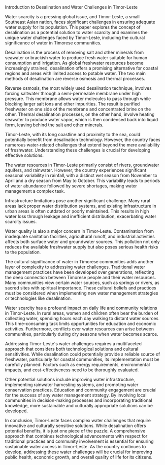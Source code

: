 Introduction to Desalination and Water Challenges in Timor-Leste

Water scarcity is a pressing global issue, and Timor-Leste, a small Southeast Asian nation, faces significant challenges in ensuring adequate water supply for its population. This paper explores the concept of desalination as a potential solution to water scarcity and examines the unique water challenges faced by Timor-Leste, including the cultural significance of water in Timorese communities.

Desalination is the process of removing salt and other minerals from seawater or brackish water to produce fresh water suitable for human consumption and irrigation. As global freshwater resources become increasingly strained, desalination offers a promising alternative for coastal regions and areas with limited access to potable water. The two main methods of desalination are reverse osmosis and thermal processes.

Reverse osmosis, the most widely used desalination technique, involves forcing saltwater through a semi-permeable membrane under high pressure. This membrane allows water molecules to pass through while blocking larger salt ions and other impurities. The result is purified freshwater on one side of the membrane and concentrated brine on the other. Thermal desalination processes, on the other hand, involve heating seawater to produce water vapor, which is then condensed back into liquid form, leaving behind the salt and other minerals.

Timor-Leste, with its long coastline and proximity to the sea, could potentially benefit from desalination technology. However, the country faces numerous water-related challenges that extend beyond the mere availability of freshwater. Understanding these challenges is crucial for developing effective solutions.

The water resources in Timor-Leste primarily consist of rivers, groundwater aquifers, and rainwater. However, the country experiences significant seasonal variability in rainfall, with a distinct wet season from November to April and a dry season from May to October. This variability leads to periods of water abundance followed by severe shortages, making water management a complex task.

Infrastructure limitations pose another significant challenge. Many rural areas lack proper water distribution systems, and existing infrastructure in urban areas is often outdated or poorly maintained. This results in high water loss through leakage and inefficient distribution, exacerbating water scarcity issues.

Water quality is also a major concern in Timor-Leste. Contamination from inadequate sanitation facilities, agricultural runoff, and industrial activities affects both surface water and groundwater sources. This pollution not only reduces the available freshwater supply but also poses serious health risks to the population.

The cultural significance of water in Timorese communities adds another layer of complexity to addressing water challenges. Traditional water management practices have been developed over generations, reflecting the deep connection between Timorese people and their water resources. Many communities view certain water sources, such as springs or rivers, as sacred sites with spiritual importance. These cultural beliefs and practices must be considered when implementing new water management strategies or technologies like desalination.

Water scarcity has a profound impact on daily life and community relations in Timor-Leste. In rural areas, women and children often bear the burden of collecting water, spending hours each day walking to distant water sources. This time-consuming task limits opportunities for education and economic activities. Furthermore, conflicts over water resources can arise between communities, particularly during dry seasons when water becomes scarce.

Addressing Timor-Leste's water challenges requires a multifaceted approach that considers both technological solutions and cultural sensitivities. While desalination could potentially provide a reliable source of freshwater, particularly for coastal communities, its implementation must be carefully planned. Factors such as energy requirements, environmental impacts, and cost-effectiveness need to be thoroughly evaluated.

Other potential solutions include improving water infrastructure, implementing rainwater harvesting systems, and promoting water conservation practices. Education and community engagement are crucial for the success of any water management strategy. By involving local communities in decision-making processes and incorporating traditional knowledge, more sustainable and culturally appropriate solutions can be developed.

In conclusion, Timor-Leste faces complex water challenges that require innovative and culturally sensitive solutions. While desalination offers potential benefits, it is just one piece of the puzzle. A comprehensive approach that combines technological advancements with respect for traditional practices and community involvement is essential for ensuring sustainable water access in Timor-Leste. As the country continues to develop, addressing these water challenges will be crucial for improving public health, economic growth, and overall quality of life for its citizens.